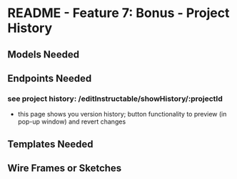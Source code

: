 # README - Feature 7: Bonus - Project History

## Models Needed

## Endpoints Needed

### see project history: /editInstructable/showHistory/:projectId

* this page shows you version history; button functionality to preview (in pop-up window) and revert changes

## Templates Needed

## Wire Frames or Sketches
